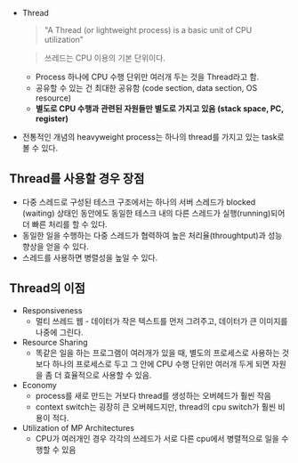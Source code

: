 - Thread
    
    > "A Thread (or lightweight process) is a basic unit of CPU utilization"
    > 
    
    > 쓰레드는 CPU 이용의 기본 단위이다.
    > 
    - Process 하나에 CPU 수행 단위만 여러개 두는 것을 Thread라고 함.
    - 공유할 수 있는 건 최대한 공유함 (code section, data section, OS resource)
    - **별도로 CPU 수행과 관련된 자원들만 별도로 가지고 있음 (stack space, PC, register)**
- 전통적인 개념의 heavyweight process는 하나의 thread를 가지고 있는 task로 볼 수 있다.

## Thread를 사용할 경우 장점

- 다중 스레드로 구성된 테스크 구조에서는 하나의 서버 스레드가 blocked (waiting) 상태인 동안에도 동일한 테스크 내의 다른 스레드가 실행(running)되어 더 빠른 처리를 할 수 있다.
- 동일한 일을 수행하는 다중 스레드가 협력하여 높은 처리율(throughtput)과 성능 향상을 얻을 수 있다.
- 스레드를 사용하면 병렬성을 높일 수 있다.

## Thread의 이점

- Responsiveness
    - 멀티 쓰레드 웹 - 데이터가 작은 텍스트를 먼저 그려주고, 데이터가 큰 이미지를 나중에 그린다.
- Resource Sharing
    - 똑같은 일을 하는 프로그램이 여러개가 있을 때, 별도의 프로세스로 사용하는 것보다 하나의 프로세스로 두고 그 안에 CPU 수행 단위만 여러개 두게 되면 자원을 좀 더 효율적으로 사용할 수 있음.
- Economy
    - process를 새로 만드는 거보다 thread를 생성하는 오버헤드가 훨씬 작음
    - context switch는 굉장히 큰 오버헤드지만, thread의 cpu switch가 훨씬 비용이 적다.
- Utilization of MP Architectures
    - CPU가 여러개인 경우 각각의 쓰레드가 서로 다른 cpu에서 병렬적으로 일을 수행할 수 있음